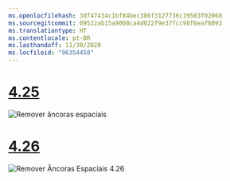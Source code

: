 ```yaml
---
ms.openlocfilehash: 3df47434c1bf84bec386f3127736c19583f02068
ms.sourcegitcommit: 09522ab15a9008ca4d022f9e37fcc98f6eaf6093
ms.translationtype: HT
ms.contentlocale: pt-BR
ms.lasthandoff: 11/30/2020
ms.locfileid: "96354458"
---
```

# <a name="425"></a>[4.25](#tab/425)

![Remover âncoras espaciais](../images/unreal-spatialanchors-remove.PNG)

# <a name="426"></a>[4.26](#tab/426)

![Remover Âncoras Espaciais 4.26](../images/local-spatial-anchors-img-04.png)